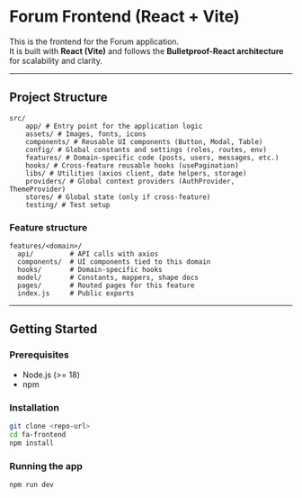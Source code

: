 # Forum Frontend (React + Vite)

This is the frontend for the Forum application.  
It is built with **React (Vite)** and follows the **Bulletproof-React architecture** for scalability and clarity.

---

## Project Structure

```
src/
    app/ # Entry point for the application logic
    assets/ # Images, fonts, icons
    components/ # Reusable UI components (Button, Modal, Table)
    config/ # Global constants and settings (roles, routes, env)
    features/ # Domain-specific code (posts, users, messages, etc.)
    hooks/ # Cross-feature reusable hooks (usePagination)
    libs/ # Utilities (axios client, date helpers, storage)
    providers/ # Global context providers (AuthProvider, ThemeProvider)
    stores/ # Global state (only if cross-feature)
    testing/ # Test setup
```

### Feature structure

```
features/<domain>/
  api/         # API calls with axios
  components/  # UI components tied to this domain
  hooks/       # Domain-specific hooks
  model/       # Constants, mappers, shape docs
  pages/       # Routed pages for this feature
  index.js     # Public exports
```

---

## Getting Started

### Prerequisites

- Node.js (>= 18)
- npm

### Installation

```bash
git clone <repo-url>
cd fa-frontend
npm install
```

### Running the app

```bash
npm run dev
```
